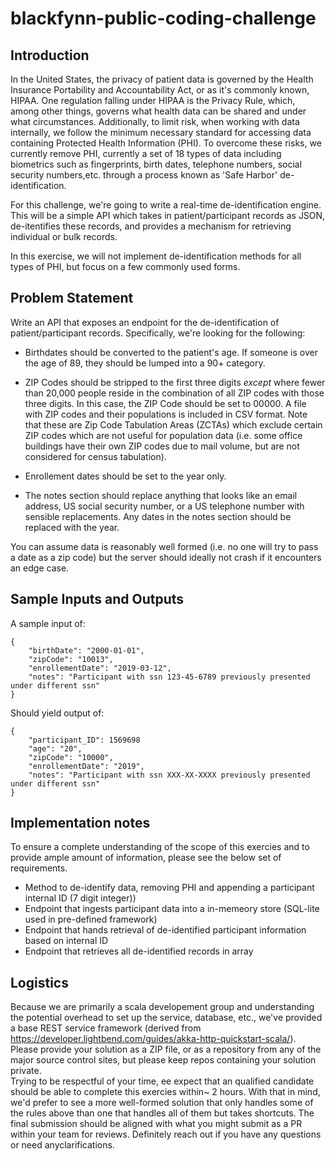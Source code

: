 # blackfynn-public-coding-challenge

## Introduction

In the United States, the privacy of patient data is governed by the Health
Insurance Portability and Accountability Act, or as it's commonly known, HIPAA.
One regulation falling under HIPAA is the Privacy Rule, which, among other
things, governs what health data can be shared and under what circumstances. 
Additionally, to limit risk, when working with data internally, we follow the 
minimum necessary standard for accessing data containing Protected Health 
Information (PHI). To overcome these risks, we currently remove PHI, currently 
a set of 18 types of data including biometrics such as fingerprints, birth dates, 
telephone numbers, social security numbers,etc. through a process known as 
'Safe Harbor' de-identification.

For this challenge, we're going to write a real-time de-identification engine. This
will be a simple API which takes in patient/participant records as JSON, de-itentifies
these records, and provides a mechanism for retrieving individual or bulk records.

In this exercise, we will not implement de-identification methods for all types of PHI, 
but focus on a few commonly used forms. 

## Problem Statement

Write an API that exposes an endpoint for the de-identification of patient/participant
records. Specifically, we're looking for the following:

* Birthdates should be converted to the patient's age.  If someone is over the age
  of 89, they should be lumped into a 90+ category.

* ZIP Codes should be stripped to the first three digits _except_ where fewer
  than 20,000 people reside in the combination of all ZIP codes with those three
  digits. In this case, the ZIP Code should be set to 00000.  A file with ZIP
  codes and their populations is included in CSV format.  Note that these are
  Zip Code Tabulation Areas (ZCTAs) which exclude certain ZIP codes which are
  not useful for population data (i.e. some office buildings have their own ZIP
  codes due to mail volume, but are not considered for census tabulation).

* Enrollement dates should be set to the year only.

* The notes section should replace anything that looks like an email address,
  US social security number, or a US telephone number with sensible
  replacements.  Any dates in the notes section should be replaced with the
  year.


You can assume data is reasonably well formed (i.e. no one will try to pass a 
date as a zip code) but the server should ideally not crash if it encounters an edge case.

## Sample Inputs and Outputs

A sample input of:

```
{
    "birthDate": "2000-01-01",
    "zipCode": "10013",
    "enrollementDate": "2019-03-12",
    "notes": "Participant with ssn 123-45-6789 previously presented under different ssn"
}
```

Should yield output of:

```
{
    "participant_ID": 1569698
    "age": "20",
    "zipCode": "10000",
    "enrollementDate": "2019",
    "notes": "Participant with ssn XXX-XX-XXXX previously presented under different ssn"
}
```
## Implementation notes

To ensure a complete understanding of the scope of this exercies and to provide ample 
amount of information, please see the below set of requirements.

 * Method to de-identify data, removing PHI and appending a participant internal ID 
 (7 digit integer))
 * Endpoint that ingests participant data into a in-memeory store (SQL-lite used in 
 pre-defined framework)
 * Endpoint that hands retrieval of de-identified participant information based on
 internal ID 
 * Endpoint that retrieves all de-identified records in array

## Logistics

Because we are primarily a scala developement group and understanding the 
potential overhead to set up the service, database, etc., we've provided a base
REST service framework (derived from 
https://developer.lightbend.com/guides/akka-http-quickstart-scala/). 
Please provide your solution as a ZIP file, or as a repository from any of the 
major source control sites, but please keep repos containing your solution private.  
Trying to be respectful of your time, ee expect that an qualified candidate should 
be able to complete this exercies within~ 2 hours. With
that in mind, we'd prefer to see a more well-formed solution that only
handles some of the rules above than one that handles all of them but takes
shortcuts. The final submission should be aligned with what you might submit as a PR 
within your team for reviews. Definitely reach out if you have any questions or need 
anyclarifications. 
